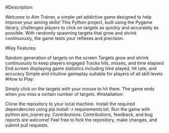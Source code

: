 #Description:

Welcome to Aim Trainer, a simple yet addictive game designed to help improve your aiming skills! This Python project, built using the Pygame library, challenges players to click on targets as quickly and accurately as possible. With randomly spawning targets that grow and shrink continuously, the game tests your reflexes and precision.

#Key Features:

Random generation of targets on the screen
Targets grow and shrink continuously to keep players engaged
Tracks hits, misses, and time elapsed
End screen displaying game statistics including time played, hit rate, and accuracy
Simple and intuitive gameplay suitable for players of all skill levels
#How to Play:

Simply click on the targets with your mouse to hit them.
The game ends when you miss a certain number of targets.
#Installation:

Clone the repository to your local machine.
Install the required dependencies using pip install -r requirements.txt.
Run the game with python aim_trainer.py.
Contributions:
Contributions, feedback, and bug reports are welcome! Feel free to fork the repository, make changes, and submit pull requests.
